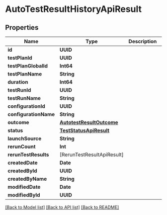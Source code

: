 # AutoTestResultHistoryApiResult

## Properties
Name | Type | Description | Notes
------------ | ------------- | ------------- | -------------
**id** | **UUID** |  | 
**testPlanId** | **UUID** |  | [optional] 
**testPlanGlobalId** | **Int64** |  | [optional] 
**testPlanName** | **String** |  | [optional] 
**duration** | **Int64** |  | [optional] 
**testRunId** | **UUID** |  | 
**testRunName** | **String** |  | [optional] 
**configurationId** | **UUID** |  | 
**configurationName** | **String** |  | 
**outcome** | [**AutotestResultOutcome**](AutotestResultOutcome.md) |  | 
**status** | [**TestStatusApiResult**](TestStatusApiResult.md) |  | 
**launchSource** | **String** |  | [optional] 
**rerunCount** | **Int** |  | 
**rerunTestResults** | [RerunTestResultApiResult] |  | 
**createdDate** | **Date** |  | 
**createdById** | **UUID** |  | 
**createdByName** | **String** |  | [optional] 
**modifiedDate** | **Date** |  | [optional] 
**modifiedById** | **UUID** |  | [optional] 

[[Back to Model list]](../README.md#documentation-for-models) [[Back to API list]](../README.md#documentation-for-api-endpoints) [[Back to README]](../README.md)


